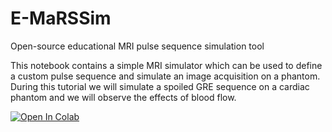 # E-MaRSSim
Open-source educational MRI pulse sequence simulation tool

This notebook contains a simple MRI simulator which can be used to define a custom pulse sequence and simulate an image acquisition on a phantom. During this tutorial we will simulate a spoiled GRE sequence on a cardiac phantom and we will observe the effects of blood flow.

[![Open In Colab](https://colab.research.google.com/assets/colab-badge.svg)](https://colab.research.google.com/drive/1wy-PjGZrhH-X4a38w8nE_OVkuHkqdpid)
